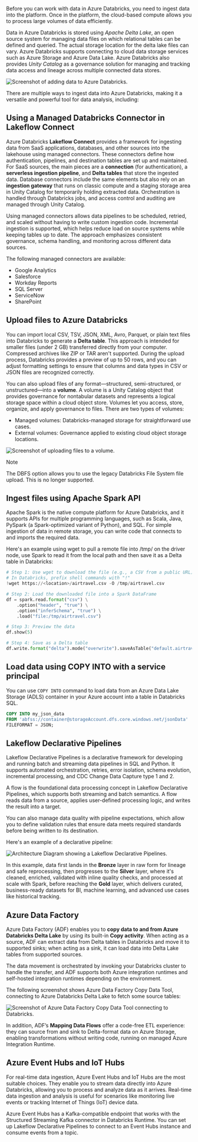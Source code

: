 Before you can work with data in Azure Databricks, you need to ingest data into the platform. Once in the platform, the cloud-based compute allows you to process large volumes of data efficiently.

Data in Azure Databricks is stored using *Apache Delta Lake*, an open source system for managing data files on which relational tables can be defined and queried. The actual storage location for the delta lake files can vary. Azure Databricks supports connecting to cloud data storage services such as Azure Storage and Azure Data Lake. Azure Databricks also provides *Unity Catalog* as a governance solution for managing and tracking data access and lineage across multiple connected data stores.

![Screenshot of adding data to Azure Databricks.](../media/upload-data.png)

There are multiple ways to ingest data into Azure Databricks, making it a versatile and powerful tool for data analysis, including:

## Using a Managed Databricks Connector in Lakeflow Connect

Azure Databricks **Lakeflow Connect** provides a framework for ingesting data from SaaS applications, databases, and other sources into the lakehouse using managed connectors. These connectors define how authentication, pipelines, and destination tables are set up and maintained. For SaaS sources, the main pieces are a **connection** (for authentication), a **serverless ingestion pipeline**, and **Delta tables** that store the ingested data. Database connectors include the same elements but also rely on an **ingestion gateway** that runs on classic compute and a staging storage area in Unity Catalog for temporarily holding extracted data. Orchestration is handled through Databricks jobs, and access control and auditing are managed through Unity Catalog.

Using managed connectors allows data pipelines to be scheduled, retried, and scaled without having to write custom ingestion code. Incremental ingestion is supported, which helps reduce load on source systems while keeping tables up to date. The approach emphasizes consistent governance, schema handling, and monitoring across different data sources.

The following managed connectors are available:

- Google Analytics
- Salesforce
- Workday Reports
- SQL Server
- ServiceNow
- SharePoint

## Upload files to Azure Databricks

You can import local CSV, TSV, JSON, XML, Avro, Parquet, or plain text files into Databricks to generate a **Delta table**. This approach is intended for smaller files (under 2 GB) transferred directly from your computer. Compressed archives like ZIP or TAR aren't supported. During the upload process, Databricks provides a preview of up to 50 rows, and you can adjust formatting settings to ensure that columns and data types in CSV or JSON files are recognized correctly.

You can also upload files of any format—structured, semi-structured, or unstructured—into a **volume**. A volume is a Unity Catalog object that provides governance for nontabular datasets and represents a logical storage space within a cloud object store. Volumes let you access, store, organize, and apply governance to files. There are two types of volumes:

- Managed volumes: Databricks-managed storage for straightforward use cases.
- External volumes: Governance applied to existing cloud object storage locations.

![Screenshot of uploading files to a volume.](../media/upload-file-to-volume.png)

> [!NOTE]
> The DBFS option allows you to use the legacy Databricks File System file upload. This is no longer supported.

## Ingest files using Apache Spark API

Apache Spark is the native compute platform for Azure Databricks, and it supports APIs for multiple programming languages, such as Scala, Java, PySpark (a Spark-optimized variant of Python), and SQL. For simple ingestion of data in remote storage, you can write code that connects to and imports the required data.

Here's an example using wget to pull a remote file into /tmp/ on the driver node, use Spark to read it from the local path and then save it as a Delta table in Databricks:

```python
# Step 1: Use wget to download the file (e.g., a CSV from a public URL)
# In Databricks, prefix shell commands with "!"
!wget https://<location>/airtravel.csv -O /tmp/airtravel.csv

# Step 2: Load the downloaded file into a Spark DataFrame
df = spark.read.format("csv") \
    .option("header", "true") \
    .option("inferSchema", "true") \
    .load("file:/tmp/airtravel.csv")

# Step 3: Preview the data
df.show(5)

# Step 4: Save as a Delta table
df.write.format("delta").mode("overwrite").saveAsTable("default.airtravel")
```

## Load data using COPY INTO with a service principal

You can use `COPY INTO` command to load data from an Azure Data Lake Storage (ADLS) container in your Azure account into a table in Databricks SQL.

```sql
COPY INTO my_json_data
FROM 'abfss://container@storageAccount.dfs.core.windows.net/jsonData'
FILEFORMAT = JSON;
```

## Lakeflow Declarative Pipelines

Lakeflow Declarative Pipelines is a declarative framework for developing and running batch and streaming data pipelines in SQL and Python. It supports automated orchestration, retries, error isolation, schema evolution, incremental processing, and CDC Change Data Capture type 1 and 2.

A flow is the foundational data processing concept in Lakeflow Declarative Pipelines, which supports both streaming and batch semantics. A flow reads data from a source, applies user-defined processing logic, and writes the result into a target.

You can also manage data quality with pipeline expectations, which allow you to define validation rules that ensure data meets required standards before being written to its destination.

Here's an example of a declarative pipeline:

![Architecture Diagram showing a Lakeflow Declarative Pipelines.](../media/build-declarative-pipelines.png)

In this example, data first lands in the **Bronze** layer in raw form for lineage and safe reprocessing, then progresses to the **Silver** layer, where it's cleaned, enriched, validated with inline quality checks, and processed at scale with Spark, before reaching the **Gold** layer, which delivers curated, business-ready datasets for BI, machine learning, and advanced use cases like historical tracking.

## Azure Data Factory

Azure Data Factory (ADF) enables you to **copy data to and from Azure Databricks Delta Lake** by using its built-in **Copy activity**. When acting as a source, ADF can extract data from Delta tables in Databricks and move it to supported sinks; when acting as a sink, it can load data into Delta Lake tables from supported sources. 

The data movement is orchestrated by invoking your Databricks cluster to handle the transfer, and ADF supports both Azure integration runtimes and self-hosted integration runtimes depending on the environment. 

The following screenshot shows Azure Data Factory Copy Data Tool, connecting to Azure Databricks Delta Lake to fetch some source tables:

![Screenshot of Azure Data Factory Copy Data Tool connecting to Databricks.](../media/azure-data-factory.png)

In addition, ADF’s **Mapping Data Flows** offer a code-free ETL experience: they can source from and sink to Delta-format data on Azure Storage, enabling transformations without writing code, running on managed Azure Integration Runtime.
  
## Azure Event Hubs and IoT Hubs

For real-time data ingestion, Azure Event Hubs and IoT Hubs are the most suitable choices. They enable you to stream data directly into Azure Databricks, allowing you to process and analyze data as it arrives. Real-time data ingestion and analysis is useful for scenarios like monitoring live events or tracking Internet of Things (IoT) device data.

Azure Event Hubs has a Kafka-compatible endpoint that works with the Structured Streaming Kafka connector in Databricks Runtime. You can set up Lakeflow Declarative Pipelines to connect to an Event Hubs instance and consume events from a topic.